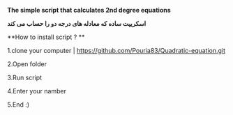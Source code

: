 **The simple script that calculates 2nd degree equations**


**اسکریپت ساده که معادله های درجه دو را حساب می کند**


**How to install script ? **

1.clone your computer | https://github.com/Pouria83/Quadratic-equation.git

2.Open folder

3.Run script 

4.Enter your namber

5.End :) 

